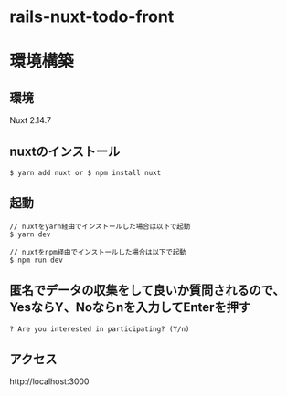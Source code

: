 # rails-nuxt-todo-front

# 環境構築

## 環境

Nuxt 2.14.7

## nuxtのインストール

```
$ yarn add nuxt or $ npm install nuxt
```

## 起動

```
// nuxtをyarn経由でインストールした場合は以下で起動
$ yarn dev

// nuxtをnpm経由でインストールした場合は以下で起動
$ npm run dev
```

## 匿名でデータの収集をして良いか質問されるので、YesならY、Noならnを入力してEnterを押す

```
? Are you interested in participating? (Y/n)
```

## アクセス

http://localhost:3000
